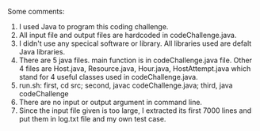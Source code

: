 Some comments:
1. I used Java to program this coding challenge.
2. All input file and output files are hardcoded in codeChallenge.java.
3. I didn't use any specical software or library. All libraries used are defalt Java libraries.
4. There are 5 java files. main function is in codeChallenge.java file. Other 4 files are Host.java, Resource.java, Hour.java, HostAttempt.java which stand for 4 useful classes used in codeChallenge.java.
5. run.sh: first, cd src; second, javac codeChallenge.java; third, java codeChallenge
6. There are no input or output argument in command line.
7. Since the input file given is too large, I extracted its first 7000 lines and put them in log.txt file and my own test case.
